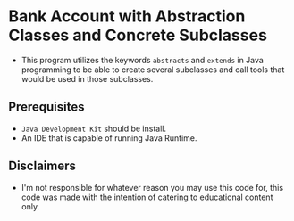 # Bank Account with Abstraction Classes and Concrete Subclasses

- This program utilizes the keywords `abstracts` and `extends` in Java programming to be able to create several subclasses and call tools that would be used in those subclasses.

## Prerequisites

- `Java Development Kit` should be install.
- An IDE that is capable of running Java Runtime.

## Disclaimers

- I'm not responsible for whatever reason you may use this code for, this code was made with the intention of catering to educational content only.